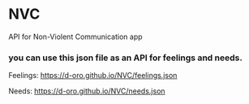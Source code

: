 # NVC
API for Non-Violent Communication app

### you can use this json file as an API for feelings and needs.
Feelings:
https://d-oro.github.io/NVC/feelings.json

Needs:
https://d-oro.github.io/NVC/needs.json

